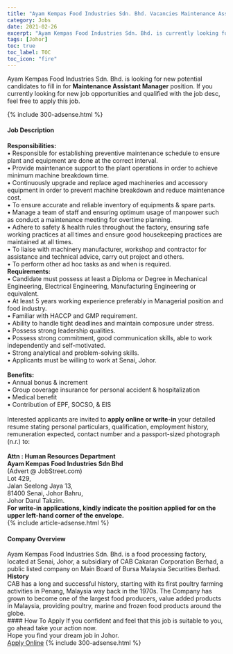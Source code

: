 ```yaml
---
title: "Ayam Kempas Food Industries Sdn. Bhd. Vacancies Maintenance Assistant Manager" 
category: Jobs 
date: 2021-02-26 
excerpt: "Ayam Kempas Food Industries Sdn. Bhd. is currently looking for suitable person to fill in the Maintenance Assistant Manager which based in Johor" 
tags: [Johor] 
toc: true 
toc_label: TOC 
toc_icon: "fire" 
--- 
```


<p>Ayam Kempas Food Industries Sdn. Bhd. is looking for new potential candidates to fill in for <b>Maintenance Assistant Manager</b> position. If you currently looking for new job opportunities and qualified with the job desc, feel free to apply this job.
</p>{% include 300-adsense.html %} 
<div><div><h4>Job Description</h4></div><div><div><span><div><div><div><strong>Responsibilities:</strong><br>&#8226; Responsible for establishing preventive maintenance schedule to ensure plant and equipment are done at the correct interval.<br>&#8226; Provide maintenance support to the plant operations in order to achieve minimum machine breakdown time.<br>&#8226; Continuously upgrade and replace aged machineries and accessory equipment in order to prevent machine breakdown and reduce maintenance cost.<br>&#8226; To ensure accurate and reliable inventory of equipments &amp; spare parts.<br>&#8226; Manage a team of staff and ensuring optimum usage of manpower such as conduct a maintenance meeting for overtime planning.<br>&#8226; Adhere to safety &amp; health rules throughout the factory, ensuring safe working practices at all times and ensure good housekeeping practices are maintained at all times.<br>&#8226; To liaise with machinery manufacturer, workshop and contractor for assistance and technical advice, carry out project and others.<br>&#8226; To perform other ad hoc tasks as and when is required.</div><div><strong>Requirements:</strong><br>&#8226; Candidate must possess at least a Diploma or Degree in Mechanical Engineering, Electrical Engineering, Manufacturing Engineering or equivalent.<br>&#8226; At least 5 years working experience preferably in Managerial position and food industry.<br>&#8226; Familiar with HACCP and GMP requirement.<br>&#8226; Ability to handle tight deadlines and maintain composure under stress.<br>&#8226; Possess strong leadership qualities.<br>&#8226; Possess strong commitment, good communication skills, able to work independently and self-motivated.<br>&#8226; Strong analytical and problem-solving skills.<br>&#8226; Applicants must be willing to work at Senai, Johor.</div><div><br><strong>Benefits:</strong><br>&#8226; Annual bonus &amp; increment<br>&#8226; Group coverage insurance for personal accident &amp; hospitalization<br>&#8226; Medical benefit<br>&#8226; Contribution of EPF, SOCSO, &amp; EIS</div><div><br>Interested applicants are invited to <strong>apply online or write-in</strong> your detailed resume stating personal particulars, qualification, employment history, remuneration expected, contact number and a passport-sized photograph (n.r.) to:</div><div><br><strong>Attn : Human Resources Department<br>Ayam Kempas Food Industries Sdn Bhd</strong><br>(Advert @ JobStreet.com)<br>Lot 429,<br>Jalan Seelong Jaya 13,<br>81400 Senai, Johor Bahru,<br>Johor Darul Takzim.</div><strong>For write-in applications, kindly indicate the position applied for on the upper left-hand corner of the envelope.</strong></div></div></span></div></div></div> 
{% include article-adsense.html %} 
<div><div><h4>Company Overview</h4></div><div><div><span><div><div>
	Ayam Kempas Food Industries Sdn. Bhd. is a food processing factory, located at Senai, Johor, a subsidiary of CAB Cakaran Corporation Berhad, a public listed company on Main Board of Bursa Malaysia Securities Berhad.</div>
<div>
<strong>History</strong></div>
<div>
	CAB has a long and successful history, starting with its first poultry farming activities in Penang, Malaysia way back in the 1970s. The Company has grown to become one of the largest food producers, value added products in Malaysia, providing poultry, marine and frozen food products around the globe.</div></div></span></div></div></div> 
#### How To Apply 
If you confident and feel that this job is suitable to you, go ahead take your action now. <br/> 
Hope you find your dream job in Johor. <br/> 
<a href="https://www.jobstreet.com.my/en/job/maintenance-assistant-manager-4491866?jobId=jobstreet-my-job-4491866&" class="btn btn--info" target="_blank" rel="nofollow noopenner">Apply Online</a> 
{% include 300-adsense.html %} 